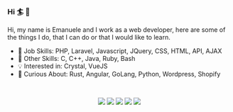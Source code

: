 ### Hi 🏄 👋

Hi, my name is Emanuele and I work as a web developer, here are some of the things I do, that I can do or that I would like to learn.

* 🌳 Job Skills: PHP, Laravel, Javascript, JQuery, CSS, HTML, API, AJAX
* 🌱 Other Skills: C, C++, Java, Ruby, Bash
* 💡 Interested in: Crystal, VueJS
* 🔭 Curious About: Rust, Angular, GoLang, Python, Wordpress, Shopify

<br>

<!--
<a href="https://github.com/anuraghazra/github-readme-stats">
  <img align="center" src="https://github-readme-stats.vercel.app/api/top-langs/?username=Manu-sh&layout=compact&theme=omni" />
</a>
<br>
-->

<div align="center">

<!--
  [![](https://img.shields.io/badge/-WebSite-informational?style=for-the-badge&logo=curl&logoColor=white&color=000000)](https://emanueleinnamorati.it)
-->

  [![](https://img.shields.io/badge/-Instagram-informational?style=for-the-badge&logo=instagram&logoColor=white&color=C13584)](https://instagram.com/ascii_slashy)
  [![](https://img.shields.io/badge/-LinkedIn-informational?style=for-the-badge&logo=linkedin&logoColor=white&color=2867B2)](https://linkedin.com/in/emanuele-innamorati)
  [![](https://img.shields.io/badge/-GitLab-informational?style=for-the-badge&logo=gitlab&logoColor=white&color=000000)](https://gitlab.com/Manu-sh)
  [![](https://img.shields.io/badge/-Bitbucket-informational?style=for-the-badge&logo=bitbucket&logoColor=white&color=0052cc)](https://bitbucket.org/Manu-sh)
  [![](https://img.shields.io/badge/-Email-informational?style=for-the-badge&logo=mail.ru&logoColor=white&color=black)](mailto:info@emanueleinnamorati.it)

</div>

<!--

  <a href="https://emanueleinnamorati.it/qrcode">
    <img src="https://emanueleinnamorati.it/qrcode" width="300px" height="300px" alt="" />
  </a>


[![](https://img.shields.io/badge/-WebSite-informational?style=for-the-badge&logo=curl&logoColor=white&color=000000)](https://emanueleinnamorati.it)
[![](https://img.shields.io/badge/-Instagram-informational?style=for-the-badge&logo=instagram&logoColor=white&color=C13584)](https://instagram.com/ascii_slashy)
[![](https://img.shields.io/badge/-LinkedIn-informational?style=for-the-badge&logo=linkedin&logoColor=white&color=2867B2)](https://linkedin.com/in/emanuele-innamorati)
[![](https://img.shields.io/badge/-GitLab-informational?style=for-the-badge&logo=gitlab&logoColor=white&color=000000)](https://gitlab.com/Manu-sh)
[![](https://img.shields.io/badge/-Bitbucket-informational?style=for-the-badge&logo=bitbucket&logoColor=white&color=0052cc)](https://bitbucket.org/Manu-sh)
[![](https://img.shields.io/badge/-ArchLinux-informational?style=flat-square&logo=archlinux&logoColor=white&color=0f94d2)](https://www.archlinux.org)
[![](https://img.shields.io/badge/OS-ArchLinux-informational?style=flat&logo=linux&logoColor=white&color=AC4142)](https://www.archlinux.org/)

* 🔗 [WebSite](https://emanueleinnamorati.it)
* 🔗 [Gitlab](https://gitlab.com/Manu-sh)
* 🔗 [Bitbucket](https://bitbucket.org/Manu-sh)
-->
